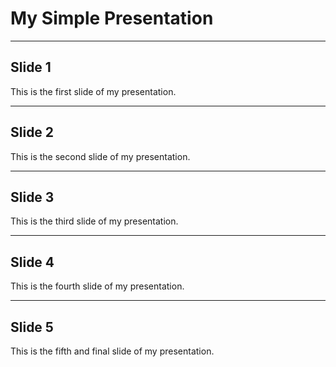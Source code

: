 # My Simple Presentation

---

## Slide 1

This is the first slide of my presentation.

---

## Slide 2

This is the second slide of my presentation.

---

## Slide 3

This is the third slide of my presentation.

---

## Slide 4

This is the fourth slide of my presentation.

---

## Slide 5

This is the fifth and final slide of my presentation.

